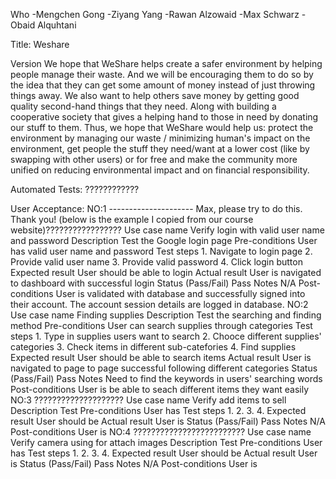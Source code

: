 Who
-Mengchen Gong
-Ziyang Yang
-Rawan Alzowaid
-Max Schwarz
-Obaid Alquhtani

Title: Weshare

Version
We hope that WeShare helps create a safer environment by helping people manage their waste. And we will be encouraging them to do so by the idea that they can get some amount of money instead of just throwing things away. We also want to help others save money by getting good quality second-hand things that they need.  Along with building a cooperative society that gives a helping hand to those in need by donating our stuff to them.
Thus, we hope that WeShare would help us: protect the environment by managing our waste / minimizing human's impact on the environment, get people the stuff they need/want at a lower cost (like by swapping with other users) or for free and make the community more unified on reducing environmental impact and on financial responsibility.

Automated Tests: ????????????

User Acceptance:
NO:1 --------------------- Max, please try to do this. Thank you! (below is the example I copied from our course website)?????????????????
Use case name
    Verify login with valid user name and password
Description
    Test the Google login page
Pre-conditions
    User has valid user name and password
Test steps
    1. Navigate to login page
    2. Provide valid user name
    3. Provide valid password
    4. Click login button
Expected result
    User should be able to login
Actual result
    User is navigated to dashboard with successful login
Status (Pass/Fail)
    Pass
Notes
    N/A
Post-conditions
    User is validated with database and successfully signed into their account.
    The account session details are logged in database.
NO:2 
Use case name
    Finding supplies
Description
    Test the searching and finding method
Pre-conditions
    User can search supplies through categories
Test steps
    1. Type in supplies users want to search
    2. Chooce different supplies' categories
    3. Check items in different sub-catefories
    4. Find supplies
Expected result
    User should be able to search items
Actual result
    User is navigated to page to page successful following different categories
Status (Pass/Fail)
    Pass
Notes
    Need to find the keywords in users' searching words
Post-conditions
    User is be able to seach different items they want easily
NO:3 ????????????????????
Use case name
    Verify add items to sell
Description
    Test
Pre-conditions
    User has 
Test steps
    1. 
    2. 
    3. 
    4. 
Expected result
    User should be 
Actual result
    User is 
Status (Pass/Fail)
    Pass
Notes
    N/A
Post-conditions
    User is 
NO:4 ?????????????????????????
Use case name
    Verify camera using for attach images
Description
    Test
Pre-conditions
    User has 
Test steps
    1. 
    2. 
    3. 
    4. 
Expected result
    User should be 
Actual result
    User is 
Status (Pass/Fail)
    Pass
Notes
    N/A
Post-conditions
    User is 
